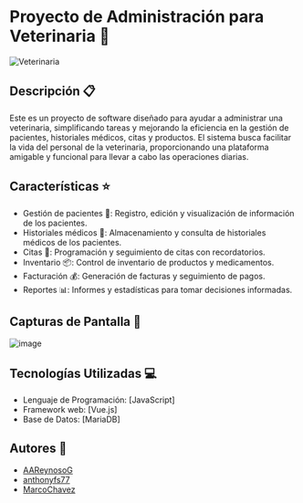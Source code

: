 # Proyecto de Administración para Veterinaria 🐾

![Veterinaria](https://github.com/MarcoChavezB/Proyecto_veterinaria/assets/123757334/755533ab-8037-49e6-9dac-4ba58b02e252)

## Descripción 📋

Este es un proyecto de software diseñado para ayudar a administrar una veterinaria, simplificando tareas y mejorando la eficiencia en la gestión de pacientes, historiales médicos, citas y productos. El sistema busca facilitar la vida del personal de la veterinaria, proporcionando una plataforma amigable y funcional para llevar a cabo las operaciones diarias.

## Características ⭐

- Gestión de pacientes 🐶: Registro, edición y visualización de información de los pacientes.
- Historiales médicos 🏥: Almacenamiento y consulta de historiales médicos de los pacientes.
- Citas 📅: Programación y seguimiento de citas con recordatorios.
- Inventario 📦: Control de inventario de productos y medicamentos.
- Facturación 💰: Generación de facturas y seguimiento de pagos.
- Reportes 📊: Informes y estadísticas para tomar decisiones informadas.

## Capturas de Pantalla 📸

![image](https://github.com/MarcoChavezB/Proyecto_veterinaria/assets/123757334/144cad17-ad3b-430f-91c0-5bc5757f3803)


## Tecnologías Utilizadas 💻

- Lenguaje de Programación: [JavaScript]
- Framework web: [Vue.js]
- Base de Datos: [MariaDB]

## Autores 👥

- [AAReynosoG](https://github.com/AAReynosoG)
- [anthonyfs77](https://github.com/anthonyfs77)
- [MarcoChavez](https://github.com/MarcoChavezB)
